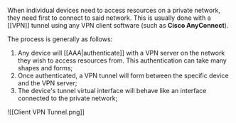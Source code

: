 When individual devices need to access resources on a private network, they need first to connect to said network. This is usually done with a [[VPN]] tunnel using any VPN client software (such as **Cisco AnyConnect**).

The process is generally as follows:

1. Any device will [[AAA|authenticate]] with a VPN server on the network they wish to access resources from. This authentication can take many shapes and forms;
2. Once authenticated, a VPN tunnel will form between the specific device and the VPN server;
3. The device's tunnel virtual interface will behave like an interface connected to the private network;

![[Client VPN Tunnel.png]]

